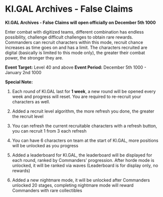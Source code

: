 # KI.GAL Archives - False Claims

**KI.GAL Archives - False Claims will open officially on December 5th 1000**

Enter combat with digitized teams, different combination has endless possibility, challenge difficult challenges to obtain rare rewards. Commanders can recruit characters within this mode, recruit chance increases as time goes on and has a limit. The characters recruited are digital (basically is limited to this mode only), the greater their combat power, the stronger they are.

**Event Target:** Level 40 and above
**Event Period:** December 5th 1000 - January 2nd 1000

**Special Note:**
1) Each round of KI.GAL last for **1 week**, a new round will be opened every week and progress will reset. You are required to re-recruit your characters as well.

2) Added a recruit level algorithm, the more refresh you done, the greater the recruit level

3) You can refresh the current recruitable characters with a refresh button, you can recruit 1 from 3 each refresh

4) You can have 6 characters on team at the start of KI.GAL, more positions will be unlocked as you progress

5) Added a leaderboard for KI.GAL, the leaderboard will be displayed for each round, ranked by Commanders' progression. After horde mode is unlocked, it will be ranked via waves (Leaderboard is for display only, no rewards)

6) Added a new nightmare mode, it will be unlocked after Commanders unlocked 20 stages, completing nightmare mode will reward Commanders with rare collectibles